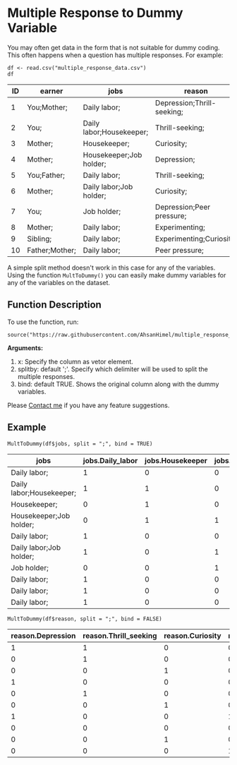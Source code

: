 # Multiple Response to Dummy Variable

You may often get data in the form that is not suitable for dummy coding. This often happens when a question has multiple responses. 
For example:
```{r}
df <- read.csv("multiple_response_data.csv")
df
```

| ID | earner         | jobs                     | reason                     |
|----|----------------|--------------------------|----------------------------|
| 1  | You;Mother;    | Daily labor;             | Depression;Thrill-seeking; |
| 2  | You;           | Daily labor;Housekeeper; | Thrill-seeking;            |
| 3  | Mother;        | Housekeeper;             | Curiosity;                 |
| 4  | Mother;        | Housekeeper;Job holder;  | Depression;                |
| 5  | You;Father;    | Daily labor;             | Thrill-seeking;            |
| 6  | Mother;        | Daily labor;Job holder;  | Curiosity;                 |
| 7  | You;           | Job holder;              | Depression;Peer pressure;  |
| 8  | Mother;        | Daily labor;             | Experimenting;             |
| 9  | Sibling;       | Daily labor;             | Experimenting;Curiosity;   |
| 10 | Father;Mother; | Daily labor;             | Peer pressure;             |

A simple split method doesn't work in this case for any of the variables. 
Using the function `MultToDummy()` you can easily make dummy variables for any of the variables on the dataset.

## Function Description

To use the function, run:
```{r}
source("https://raw.githubusercontent.com/AhsanHimel/multiple_response_to_dummy_variable/master/MultToDummy.R")
```
**Arguments:**
1. x: Specify the column as vetor element.
2. splitby: default ';'. Specify which delimiter will be used to split the multiple responses.
3. bind: default TRUE. Shows the original column along with the dummy variables.

Please [Contact me](https://rebrand.ly/ahsanul-linkedin) if you have any feature suggestions. 

## Example

```{r}
MultToDummy(df$jobs, split = ";", bind = TRUE)
```

| jobs                     | jobs.Daily_labor | jobs.Housekeeper | jobs.Job_holder |
|--------------------------|------------------|------------------|-----------------|
| Daily labor;             | 1                | 0                | 0               |
| Daily labor;Housekeeper; | 1                | 1                | 0               |
| Housekeeper;             | 0                | 1                | 0               |
| Housekeeper;Job holder;  | 0                | 1                | 1               |
| Daily labor;             | 1                | 0                | 0               |
| Daily labor;Job holder;  | 1                | 0                | 1               |
| Job holder;              | 0                | 0                | 1               |
| Daily labor;             | 1                | 0                | 0               |
| Daily labor;             | 1                | 0                | 0               |
| Daily labor;             | 1                | 0                | 0               |

```{r}
MultToDummy(df$reason, split = ";", bind = FALSE)
```

| reason.Depression | reason.Thrill_seeking | reason.Curiosity | reason.Peer_pressure | reason.Experimenting |
|-------------------|-----------------------|------------------|----------------------|----------------------|
| 1                 | 1                     | 0                | 0                    | 0                    |
| 0                 | 1                     | 0                | 0                    | 0                    |
| 0                 | 0                     | 1                | 0                    | 0                    |
| 1                 | 0                     | 0                | 0                    | 0                    |
| 0                 | 1                     | 0                | 0                    | 0                    |
| 0                 | 0                     | 1                | 0                    | 0                    |
| 1                 | 0                     | 0                | 1                    | 0                    |
| 0                 | 0                     | 0                | 0                    | 1                    |
| 0                 | 0                     | 1                | 0                    | 1                    |
| 0                 | 0                     | 0                | 1                    | 0                    |

